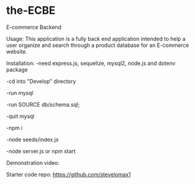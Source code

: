 # the-ECBE
E-commerce Backend

Usage:
This application is a fully back end application intended to help a user organize and search through a product database for an E-commerce website.

Installation:
-need express.js, sequelize, mysql2, node.js and dotenv package

-cd into "Develop" directory

-run mysql

-run SOURCE db/schema.sql;

-quit mysql

-npm i

-node seeds/index.js

-node server.js or npm start

Demonstration video:


Starter code repo:
https://github.com/stevelomax1
